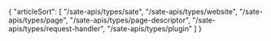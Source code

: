 {
    "articleSort": [
        "/sate-apis/types/sate",
        "/sate-apis/types/website",
        "/sate-apis/types/page",
        "/sate-apis/types/page-descriptor",
        "/sate-apis/types/request-handler",
        "/sate-apis/types/plugin"
    ]
}